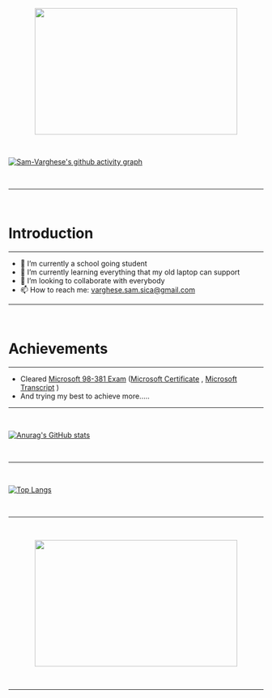 <p align='center'><img src='https://i.pinimg.com/originals/5e/78/af/5e78affab2547d678e4c5458dd931381.gif' height='250' width='400'></p>

<br>

[![Sam-Varghese's github activity graph](https://activity-graph.herokuapp.com/graph?username=Sam-Varghese&theme=react-dark)](https://github.com/Sam-Varghese/github-readme-activity-graph)

<br>

<hr>

<br>

# Introduction

<hr>

- 🔭 I’m currently a school going student
- 🌱 I’m currently learning everything that my old laptop can support
- 👯 I’m looking to collaborate with everybody
- 📫 How to reach me: <varghese.sam.sica@gmail.com>

<hr>

<br>

# Achievements

<hr>

- Cleared [Microsoft 98-381 Exam](https://docs.microsoft.com/en-us/learn/certifications/exams/98-381) ([Microsoft Certificate](Documents/Microsoft_Certified_Professional_Certificate_0.pdf) , [Microsoft Transcript](Documents/microsoft_certified_professional_transcript.pdf) )
- And trying my best to achieve more.....

<hr>

<br>

<p align='center'> 

[![Anurag's GitHub stats](https://github-readme-stats.vercel.app/api?username=Sam-Varghese&count_private=true&show_icons=true&theme=radical)](https://github.com/Sam-Varghese/github-readme-stats)

</p>

<br>

<hr>

<br>

[![Top Langs](https://github-readme-stats.vercel.app/api/top-langs/?username=Sam-Varghese&theme=radical)](https://github.com/Sam-Varghese/github-readme-stats)

<br>

<hr>

<br>

<p align='center'><img src='https://i.pinimg.com/originals/7c/3b/63/7c3b63598dc8b65b93a9532d4228947b.gif' height='250' width='400'></p>

<br>

<hr>